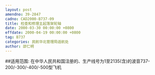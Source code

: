 ```yaml
---
layout: post
amendno: 39-2847
cadno: CAD2000-B737-09
title: 检查和修理主起落架轮轴
date: 2000-03-30 00:00:00 +0800
effdate: 2000-04-19 00:00:00 +0800
tag: B737
categories: 民航华北管理局适航处
author: 邵仁明
---
```


##适用范围:
在中华人民共和国注册的、生产线号为1至2135(含)的波音737-200/-300/-400/-500型飞机

